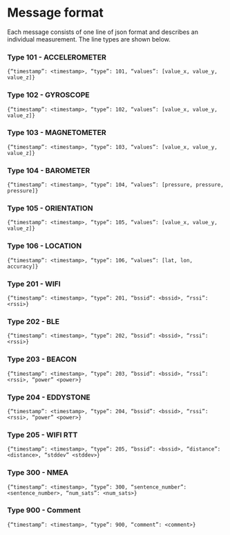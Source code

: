 Message format
============================

Each message consists of one line of json format and describes an individual measurement.
The line types are shown below.

### Type 101 - ACCELEROMETER

```{“timestamp”: <timestamp>, “type”: 101, “values”: [value_x, value_y, value_z]}```

### Type 102 - GYROSCOPE

```{“timestamp”: <timestamp>, “type”: 102, “values”: [value_x, value_y, value_z]}```

### Type 103 - MAGNETOMETER

```{“timestamp”: <timestamp>, “type”: 103, “values”: [value_x, value_y, value_z]}```

### Type 104 -  BAROMETER

```{“timestamp”: <timestamp>, “type”: 104, “values”: [pressure, pressure, pressure]}```

### Type 105 - ORIENTATION

```{“timestamp”: <timestamp>, “type”: 105, “values”: [value_x, value_y, value_z]}```

### Type 106 - LOCATION

```{“timestamp”: <timestamp>, “type”: 106, “values”: [lat, lon, accuracy]}```

### Type 201 - WIFI

```{“timestamp”: <timestamp>, “type”: 201, “bssid”: <bssid>, “rssi”: <rssi>}```

### Type 202 - BLE

```{“timestamp”: <timestamp>, “type”: 202, “bssid”: <bssid>, “rssi”: <rssi>}```

### Type 203 - BEACON

```{“timestamp”: <timestamp>, “type”: 203, “bssid”: <bssid>, “rssi”: <rssi>, “power” <power>}```

### Type 204 - EDDYSTONE

```{“timestamp”: <timestamp>, “type”: 204, “bssid”: <bssid>, “rssi”: <rssi>, “power” <power>}```

### Type 205 - WIFI RTT

```{“timestamp”: <timestamp>, “type”: 205, “bssid”: <bssid>, “distance”: <distance>, “stddev” <stddev>}```

### Type 300 - NMEA

```{“timestamp”: <timestamp>, “type”: 300, “sentence_number”: <sentence_number>, “num_sats”: <num_sats>}```

### Type 900 - Comment

```{“timestamp”: <timestamp>, “type”: 900, “comment”: <comment>}```

